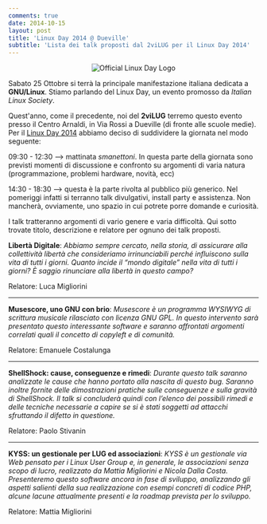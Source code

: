 ```yaml
---
comments: true
date: 2014-10-15
layout: post
title: 'Linux Day 2014 @ Dueville'
subtitle: 'Lista dei talk proposti dal 2viLUG per il Linux Day 2014'
---
```


<p align="center">
    <img align="center" src="{{ site.baseurl }}/images/2014/10/LD.png" alt="Official Linux Day Logo" />
</p>

Sabato 25 Ottobre si terrà la principale manifestazione italiana dedicata a **GNU/Linux**. Stiamo parlando del Linux Day, un evento promosso da _Italian Linux Society_.

Quest'anno, come il precedente, noi del **2viLUG** terremo questo evento presso il Centro Arnaldi, in Via Rossi a Dueville (di fronte alle scuole medie).
Per il [Linux Day 2014](http://dueville.linux.it/linux-day-2014/) abbiamo deciso di suddividere la giornata nel modo seguente:

09:30 - 12:30 --> mattinata _smanettoni_. In questa parte della giornata sono previsti momenti di discussione e confronto su argomenti di varia natura (programmazione, problemi hardware, novità, ecc)

14:30 - 18:30 --> questa è la parte rivolta al pubblico più generico. Nel pomeriggi infatti si terranno talk divulgativi, install party e assistenza. Non mancherà, ovviamente, uno spazio in cui potrete porre domande e curiosità.

I talk tratteranno argomenti di vario genere e varia difficoltà. Qui sotto trovate titolo, descrizione e relatore per ognuno dei talk proposti.

**Libertà Digitale**: _Abbiamo sempre cercato, nella storia, di assicurare alla collettività libertà che consideriamo irrinunciabili perché influiscono sulla vita di tutti i giorni. Quanto incide il “mondo digitale” nella vita di tutti i giorni? È saggio rinunciare alla libertà in questo campo?_

Relatore: Luca Migliorini

---------

**Musescore, uno GNU con brio**: _Musescore è un programma WYSIWYG di scrittura musicale rilasciato con licenza GNU GPL. In questo intervento sarà presentato questo interessante software e saranno affrontati argomenti correlati quali il concetto di copyleft e di comunità._

Relatore: Emanuele Costalunga

---------

**ShellShock: cause, conseguenze e rimedi**: _Durante questo talk saranno analizzate le cause che hanno portato alla nascita di questo bug. Saranno inoltre fornite delle dimostrazioni pratiche sulle conseguenze e sulla gravità di ShellShock. Il talk si concluderà quindi con l’elenco dei possibili rimedi e delle tecniche necessarie a capire se si è stati soggetti ad attacchi sfruttando il difetto in questione._

Relatore: Paolo Stivanin

---------

**KYSS: un gestionale per LUG ed associazioni**: _KYSS è un gestionale via Web pensato per i Linux User Group e, in generale, le associazioni senza scopo di lucro, realizzato da Mattia Migliorini e Nicola Dalla Costa. Presenteremo questo software ancora in fase di sviluppo, analizzando gli aspetti salienti della sua realizzazione con esempi concreti di codice PHP, alcune lacune attualmente presenti e la roadmap prevista per lo sviluppo._

Relatore: Mattia Migliorini


